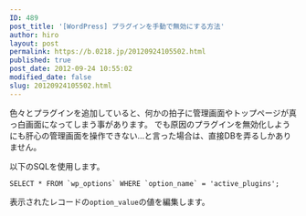 ```yaml
---
ID: 489
post_title: '[WordPress] プラグインを手動で無効にする方法'
author: hiro
layout: post
permalink: https://b.0218.jp/20120924105502.html
published: true
post_date: 2012-09-24 10:55:02
modified_date: false
slug: 20120924105502.html
---
```

色々とプラグインを追加していると、何かの拍子に管理画面やトップページが真っ白画面になってしまう事があります。
でも原因のプラグインを無効化しようにも肝心の管理画面を操作できない…と言った場合は、直接DBを弄るしかありません。

<!--more-->

以下のSQLを使用します。
```language-sql
SELECT * FROM `wp_options` WHERE `option_name` = 'active_plugins';
```
表示されたレコードの<code>option_value</code>の値を編集します。